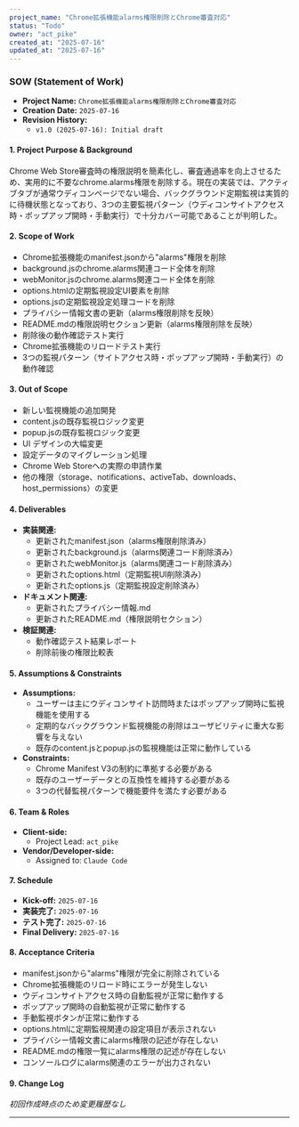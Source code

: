 ```yaml
---
project_name: "Chrome拡張機能alarms権限削除とChrome審査対応"
status: "Todo"
owner: "act_pike"
created_at: "2025-07-16"
updated_at: "2025-07-16"
---
```


### SOW (Statement of Work)

- **Project Name:** `Chrome拡張機能alarms権限削除とChrome審査対応`
- **Creation Date:** `2025-07-16`
- **Revision History:**
  - `v1.0 (2025-07-16): Initial draft`

#### 1. Project Purpose & Background

Chrome Web Store審査時の権限説明を簡素化し、審査通過率を向上させるため、実用的に不要なchrome.alarms権限を削除する。現在の実装では、アクティブタブが通常ウディコンページでない場合、バックグラウンド定期監視は実質的に待機状態となっており、3つの主要監視パターン（ウディコンサイトアクセス時・ポップアップ開時・手動実行）で十分カバー可能であることが判明した。

#### 2. Scope of Work

- Chrome拡張機能のmanifest.jsonから"alarms"権限を削除
- background.jsのchrome.alarms関連コード全体を削除
- webMonitor.jsのchrome.alarms関連コード全体を削除
- options.htmlの定期監視設定UI要素を削除
- options.jsの定期監視設定処理コードを削除
- プライバシー情報文書の更新（alarms権限削除を反映）
- README.mdの権限説明セクション更新（alarms権限削除を反映）
- 削除後の動作確認テスト実行
- Chrome拡張機能のリロードテスト実行
- 3つの監視パターン（サイトアクセス時・ポップアップ開時・手動実行）の動作確認

#### 3. Out of Scope

- 新しい監視機能の追加開発
- content.jsの既存監視ロジック変更
- popup.jsの既存監視ロジック変更
- UI デザインの大幅変更
- 設定データのマイグレーション処理
- Chrome Web Storeへの実際の申請作業
- 他の権限（storage、notifications、activeTab、downloads、host_permissions）の変更

#### 4. Deliverables

- **実装関連:**
  - 更新されたmanifest.json（alarms権限削除済み）
  - 更新されたbackground.js（alarms関連コード削除済み）
  - 更新されたwebMonitor.js（alarms関連コード削除済み）
  - 更新されたoptions.html（定期監視UI削除済み）
  - 更新されたoptions.js（定期監視設定削除済み）
- **ドキュメント関連:**
  - 更新されたプライバシー情報.md
  - 更新されたREADME.md（権限説明セクション）
- **検証関連:**
  - 動作確認テスト結果レポート
  - 削除前後の権限比較表

#### 5. Assumptions & Constraints

- **Assumptions:** 
  - ユーザーは主にウディコンサイト訪問時またはポップアップ開時に監視機能を使用する
  - 定期的なバックグラウンド監視機能の削除はユーザビリティに重大な影響を与えない
  - 既存のcontent.jsとpopup.jsの監視機能は正常に動作している
- **Constraints:** 
  - Chrome Manifest V3の制約に準拠する必要がある
  - 既存のユーザーデータとの互換性を維持する必要がある
  - 3つの代替監視パターンで機能要件を満たす必要がある

#### 6. Team & Roles

- **Client-side:**
  - Project Lead: `act_pike`
- **Vendor/Developer-side:**
  - Assigned to: `Claude Code`

#### 7. Schedule

- **Kick-off:** `2025-07-16`
- **実装完了:** `2025-07-16`
- **テスト完了:** `2025-07-16`
- **Final Delivery:** `2025-07-16`

#### 8. Acceptance Criteria

- manifest.jsonから"alarms"権限が完全に削除されている
- Chrome拡張機能のリロード時にエラーが発生しない
- ウディコンサイトアクセス時の自動監視が正常に動作する
- ポップアップ開時の自動監視が正常に動作する
- 手動監視ボタンが正常に動作する
- options.htmlに定期監視関連の設定項目が表示されない
- プライバシー情報文書にalarms権限の記述が存在しない
- README.mdの権限一覧にalarms権限の記述が存在しない
- コンソールログにalarms関連のエラーが出力されない

#### 9. Change Log

*初回作成時点のため変更履歴なし*

---